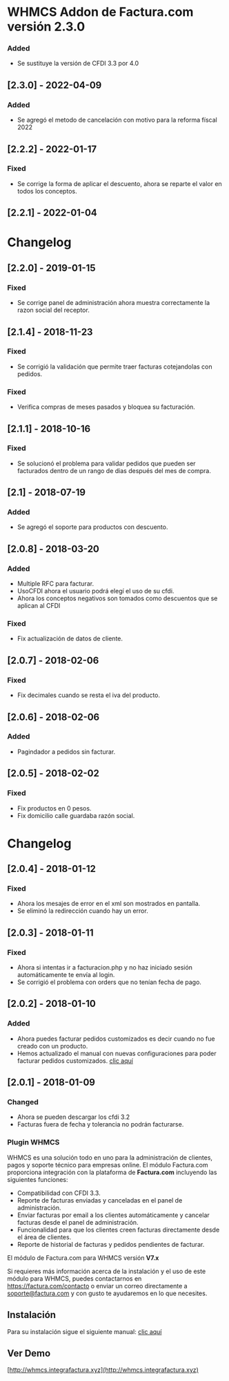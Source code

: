 # WHMCS Addon de Factura.com versión 2.3.0

### Added
- Se sustituye la versión de CFDI 3.3 por 4.0
## [2.3.0] - 2022-04-09

### Added
- Se agregó el metodo de cancelación con motivo para la reforma físcal 2022

## [2.2.2] - 2022-01-17

### Fixed
- Se corrige la forma de aplicar el descuento, ahora se reparte el valor en todos los conceptos.

## [2.2.1] - 2022-01-04

# Changelog

## [2.2.0] - 2019-01-15

### Fixed
- Se corrige panel de administración ahora muestra correctamente la razon social del receptor.

## [2.1.4] - 2018-11-23

### Fixed
- Se corrigió la validación que permite traer facturas cotejandolas con pedidos.

### Fixed
- Verifica compras de meses pasados y bloquea su facturación.

## [2.1.1] - 2018-10-16

### Fixed
- Se solucionó el problema para validar pedidos que pueden ser facturados dentro de un rango de dias después del mes de compra.


## [2.1] - 2018-07-19

### Added
- Se agregó el soporte para productos con descuento.


## [2.0.8] - 2018-03-20

### Added
- Multiple RFC para facturar.
- UsoCFDI ahora el usuario podrá elegí el uso de su cfdi.
- Ahora los conceptos negativos son tomados como descuentos que se aplican al CFDI

### Fixed
- Fix actualización de datos de cliente.

## [2.0.7] - 2018-02-06

### Fixed
- Fix decimales cuando se resta el iva del producto.

## [2.0.6] - 2018-02-06

### Added
- Pagindador a pedidos sin facturar.


## [2.0.5] - 2018-02-02

### Fixed
- Fix productos en 0 pesos.
- Fix domicilio calle guardaba razón social.

# Changelog

## [2.0.4] - 2018-01-12

### Fixed
- Ahora los mesajes de error en el xml son mostrados en pantalla.
- Se eliminó la redirección cuando hay un error.

## [2.0.3] - 2018-01-11

### Fixed
- Ahora si intentas ir a facturacion.php y no haz iniciado sesión automáticamente te envía al login.
- Se corrigió el problema con orders que no tenían fecha de pago.

## [2.0.2] - 2018-01-10

### Added
- Ahora puedes facturar pedidos customizados es decir cuando no fue creado con un producto.
- Hemos actualizado el manual con nuevas configuraciones para poder facturar pedidos customizados.  [clic aquí](https://facturacom.kayako.com/article/77-instalacion-de-plugin-de-factura-com-para-whmcs)

## [2.0.1] - 2018-01-09

### Changed
- Ahora se pueden descargar los cfdi 3.2
- Facturas fuera de fecha y tolerancia no podrán facturarse.

### Plugin WHMCS

WHMCS es una solución todo en uno para la administración de clientes, pagos y soporte técnico para empresas
online.
El módulo Factura.com proporciona integración con la plataforma de **Factura.com** incluyendo las siguientes
funciones:
- Compatibilidad con CFDI 3.3.
- Reporte de facturas enviadas y canceladas en el panel de administración.
- Enviar facturas por email a los clientes automáticamente y cancelar facturas desde el panel de
administración.
- Funcionalidad para que los clientes creen facturas directamente desde el área de clientes.
- Reporte de historial de facturas y pedidos pendientes de facturar.

El módulo de Factura.com para WHMCS versión **V7.x**

Si requieres más información acerca de la instalación y el uso de este módulo para WHMCS, puedes contactarnos en https://factura.com/contacto o enviar un correo directamente a soporte@factura.com y con gusto te ayudaremos en lo que necesites.

## Instalación
Para su instalación sigue el siguiente manual: [clic aquí](https://facturacom.kayako.com/article/77-instalacion-de-plugin-de-factura-com-para-whmcs)

## Ver Demo

[http://whmcs.integrafactura.xyz](http://whmcs.integrafactura.xyz)
